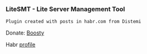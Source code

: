 ### LiteSMT - Lite Server Management Tool

```
Plugin created with posts in habr.com from Distemi
```

Donate:
[Boosty](https://boosty.to/distemi)

Habr [profile](https://habr.com/ru/users/Distemi/)